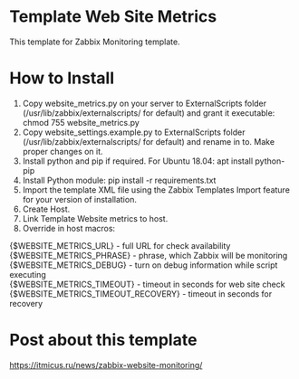 
# Template Web Site Metrics

This template for Zabbix Monitoring template.

# How to Install

1. Copy website_metrics.py on your server to ExternalScripts folder (/usr/lib/zabbix/externalscripts/ for default) and grant it executable:
chmod 755 website_metrics.py
2. Copy website_settings.example.py to ExternalScripts folder (/usr/lib/zabbix/externalscripts/ for default) and rename in to. Make proper changes on it.
3. Install python and pip if required.
For Ubuntu 18.04:
apt install python-pip
4. Install Python module:
pip install -r requirements.txt
5. Import the template XML file using the Zabbix Templates Import feature for your version of installation.
6. Create Host.
7. Link Template Website metrics to host.
7. Override in host macros:

{$WEBSITE_METRICS_URL} - full URL for check availability<br/>
{$WEBSITE_METRICS_PHRASE} - phrase, which Zabbix will be monitoring<br/>
{$WEBSITE_METRICS_DEBUG} - turn on debug information while script executing<br/>
{$WEBSITE_METRICS_TIMEOUT} - timeout in seconds for web site check<br/>
{$WEBSITE_METRICS_TIMEOUT_RECOVERY} - timeout in seconds for recovery<br/>

# Post about this template
https://itmicus.ru/news/zabbix-website-monitoring/


